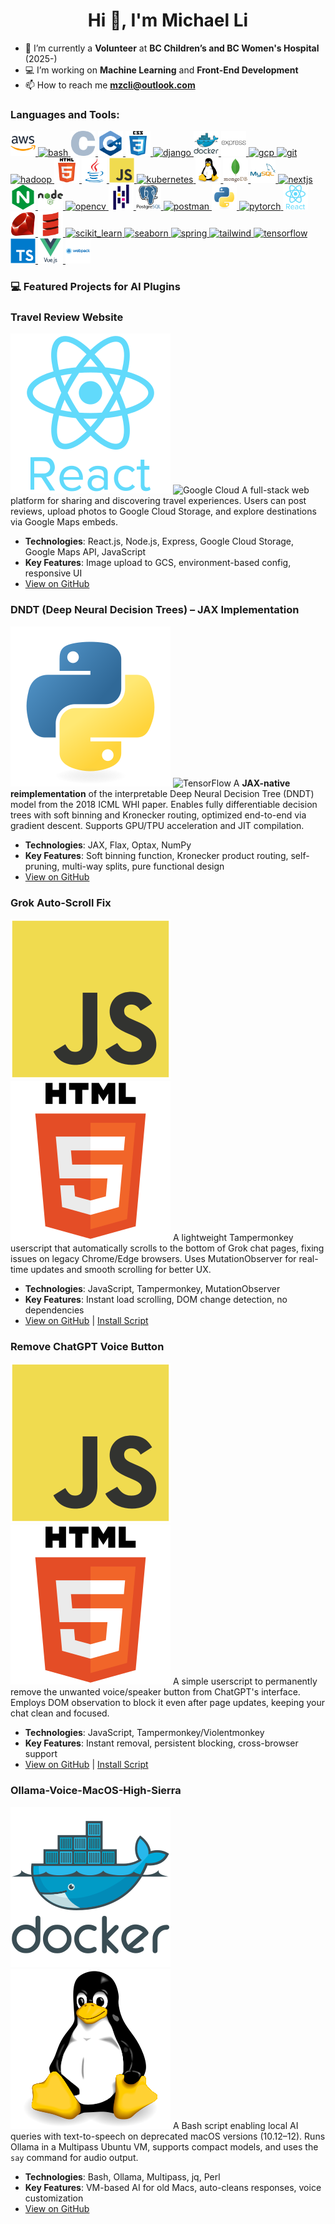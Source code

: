 <h1 align="center">Hi 👋, I'm Michael Li</h1>

- 🔭 I’m currently a **Volunteer** at **BC Children’s and BC Women's Hospital** (2025-)
- 💻 I’m working on **Machine Learning** and **Front-End Development**
- 📫 How to reach me **mzcli@outlook.com**



<h3 align="left">Languages and Tools:</h3>
<p align="left"> <a href="https://aws.amazon.com" target="_blank" rel="noreferrer"> <img src="https://raw.githubusercontent.com/devicons/devicon/master/icons/amazonwebservices/amazonwebservices-original-wordmark.svg" alt="aws" width="40" height="40"/> </a> <a href="https://www.gnu.org/software/bash/" target="_blank" rel="noreferrer"> <img src="https://www.vectorlogo.zone/logos/gnu_bash/gnu_bash-icon.svg" alt="bash" width="40" height="40"/> </a> <a href="https://www.cprogramming.com/" target="_blank" rel="noreferrer"> <img src="https://raw.githubusercontent.com/devicons/devicon/master/icons/c/c-original.svg" alt="c" width="40" height="40"/> </a> <a href="https://www.w3schools.com/cpp/" target="_blank" rel="noreferrer"> <img src="https://raw.githubusercontent.com/devicons/devicon/master/icons/cplusplus/cplusplus-original.svg" alt="cplusplus" width="40" height="40"/> </a> <a href="https://www.w3schools.com/css/" target="_blank" rel="noreferrer"> <img src="https://raw.githubusercontent.com/devicons/devicon/master/icons/css3/css3-original-wordmark.svg" alt="css3" width="40" height="40"/> </a> <a href="https://www.djangoproject.com/" target="_blank" rel="noreferrer"> <img src="https://cdn.worldvectorlogo.com/logos/django.svg" alt="django" width="40" height="40"/> </a> <a href="https://www.docker.com/" target="_blank" rel="noreferrer"> <img src="https://raw.githubusercontent.com/devicons/devicon/master/icons/docker/docker-original-wordmark.svg" alt="docker" width="40" height="40"/> </a> <a href="https://expressjs.com" target="_blank" rel="noreferrer"> <img src="https://raw.githubusercontent.com/devicons/devicon/master/icons/express/express-original-wordmark.svg" alt="express" width="40" height="40"/> </a> <a href="https://cloud.google.com" target="_blank" rel="noreferrer"> <img src="https://www.vectorlogo.zone/logos/google_cloud/google_cloud-icon.svg" alt="gcp" width="40" height="40"/> </a> <a href="https://git-scm.com/" target="_blank" rel="noreferrer"> <img src="https://www.vectorlogo.zone/logos/git-scm/git-scm-icon.svg" alt="git" width="40" height="40"/> </a> <a href="https://hadoop.apache.org/" target="_blank" rel="noreferrer"> <img src="https://www.vectorlogo.zone/logos/apache_hadoop/apache_hadoop-icon.svg" alt="hadoop" width="40" height="40"/> </a> <a href="https://www.w3.org/html/" target="_blank" rel="noreferrer"> <img src="https://raw.githubusercontent.com/devicons/devicon/master/icons/html5/html5-original-wordmark.svg" alt="html5" width="40" height="40"/> </a> <a href="https://www.java.com" target="_blank" rel="noreferrer"> <img src="https://raw.githubusercontent.com/devicons/devicon/master/icons/java/java-original.svg" alt="java" width="40" height="40"/> </a> <a href="https://developer.mozilla.org/en-US/docs/Web/JavaScript" target="_blank" rel="noreferrer"> <img src="https://raw.githubusercontent.com/devicons/devicon/master/icons/javascript/javascript-original.svg" alt="javascript" width="40" height="40"/> </a> <a href="https://kubernetes.io" target="_blank" rel="noreferrer"> <img src="https://www.vectorlogo.zone/logos/kubernetes/kubernetes-icon.svg" alt="kubernetes" width="40" height="40"/> </a> <a href="https://www.linux.org/" target="_blank" rel="noreferrer"> <img src="https://raw.githubusercontent.com/devicons/devicon/master/icons/linux/linux-original.svg" alt="linux" width="40" height="40"/> </a> <a href="https://www.mathworks.com/" target="_blank" rel="noreferrer"> <a href="https://www.mongodb.com/" target="_blank" rel="noreferrer"> <img src="https://raw.githubusercontent.com/devicons/devicon/master/icons/mongodb/mongodb-original-wordmark.svg" alt="mongodb" width="40" height="40"/> </a> <a href="https://www.mysql.com/" target="_blank" rel="noreferrer"> <img src="https://raw.githubusercontent.com/devicons/devicon/master/icons/mysql/mysql-original-wordmark.svg" alt="mysql" width="40" height="40"/> </a> <a href="https://nextjs.org/" target="_blank" rel="noreferrer"> <img src="https://cdn.worldvectorlogo.com/logos/nextjs-2.svg" alt="nextjs" width="40" height="40"/> </a> <a href="https://www.nginx.com" target="_blank" rel="noreferrer"> <img src="https://raw.githubusercontent.com/devicons/devicon/master/icons/nginx/nginx-original.svg" alt="nginx" width="40" height="40"/> </a> <a href="https://nodejs.org" target="_blank" rel="noreferrer"> <img src="https://raw.githubusercontent.com/devicons/devicon/master/icons/nodejs/nodejs-original-wordmark.svg" alt="nodejs" width="40" height="40"/> </a> <a href="https://opencv.org/" target="_blank" rel="noreferrer"> <img src="https://www.vectorlogo.zone/logos/opencv/opencv-icon.svg" alt="opencv" width="40" height="40"/> </a> <a href="https://pandas.pydata.org/" target="_blank" rel="noreferrer"> <img src="https://raw.githubusercontent.com/devicons/devicon/2ae2a900d2f041da66e950e4d48052658d850630/icons/pandas/pandas-original.svg" alt="pandas" width="40" height="40"/> </a> <a href="https://www.postgresql.org" target="_blank" rel="noreferrer"> <img src="https://raw.githubusercontent.com/devicons/devicon/master/icons/postgresql/postgresql-original-wordmark.svg" alt="postgresql" width="40" height="40"/> </a> <a href="https://postman.com" target="_blank" rel="noreferrer"> <img src="https://www.vectorlogo.zone/logos/getpostman/getpostman-icon.svg" alt="postman" width="40" height="40"/> </a> <a href="https://www.python.org" target="_blank" rel="noreferrer"> <img src="https://raw.githubusercontent.com/devicons/devicon/master/icons/python/python-original.svg" alt="python" width="40" height="40"/> </a> <a href="https://pytorch.org/" target="_blank" rel="noreferrer"> <img src="https://www.vectorlogo.zone/logos/pytorch/pytorch-icon.svg" alt="pytorch" width="40" height="40"/> </a> <a href="https://reactjs.org/" target="_blank" rel="noreferrer"> <img src="https://raw.githubusercontent.com/devicons/devicon/master/icons/react/react-original-wordmark.svg" alt="react" width="40" height="40"/> </a> <a href="https://www.ruby-lang.org/en/" target="_blank" rel="noreferrer"> <img src="https://raw.githubusercontent.com/devicons/devicon/master/icons/ruby/ruby-original.svg" alt="ruby" width="40" height="40"/> </a> <a href="https://www.scala-lang.org" target="_blank" rel="noreferrer"> <img src="https://raw.githubusercontent.com/devicons/devicon/master/icons/scala/scala-original.svg" alt="scala" width="40" height="40"/> </a> <a href="https://scikit-learn.org/" target="_blank" rel="noreferrer"> <img src="https://upload.wikimedia.org/wikipedia/commons/0/05/Scikit_learn_logo_small.svg" alt="scikit_learn" width="40" height="40"/> </a> <a href="https://seaborn.pydata.org/" target="_blank" rel="noreferrer"> <img src="https://seaborn.pydata.org/_images/logo-mark-lightbg.svg" alt="seaborn" width="40" height="40"/> </a> <a href="https://spring.io/" target="_blank" rel="noreferrer"> <img src="https://www.vectorlogo.zone/logos/springio/springio-icon.svg" alt="spring" width="40" height="40"/> </a> <a href="https://tailwindcss.com/" target="_blank" rel="noreferrer"> <img src="https://www.vectorlogo.zone/logos/tailwindcss/tailwindcss-icon.svg" alt="tailwind" width="40" height="40"/> </a> <a href="https://www.tensorflow.org" target="_blank" rel="noreferrer"> <img src="https://www.vectorlogo.zone/logos/tensorflow/tensorflow-icon.svg" alt="tensorflow" width="40" height="40"/> </a> <a href="https://www.typescriptlang.org/" target="_blank" rel="noreferrer"> <img src="https://raw.githubusercontent.com/devicons/devicon/master/icons/typescript/typescript-original.svg" alt="typescript" width="40" height="40"/> </a> <a href="https://vuejs.org/" target="_blank" rel="noreferrer"> <img src="https://raw.githubusercontent.com/devicons/devicon/master/icons/vuejs/vuejs-original-wordmark.svg" alt="vuejs" width="40" height="40"/> </a> <a href="https://webpack.js.org" target="_blank" rel="noreferrer"> <img src="https://raw.githubusercontent.com/devicons/devicon/d00d0969292a6569d45b06d3f350f463a0107b0d/icons/webpack/webpack-original-wordmark.svg" alt="webpack" width="40" height="40"/> </a> </p>

<h3 align="left">💻 Featured Projects for AI Plugins</h3>

### Travel Review Website
![React + Google Maps API](https://raw.githubusercontent.com/devicons/devicon/master/icons/react/react-original-wordmark.svg) ![Google Cloud](https://www.vectorlogo.zone/logos/google_cloud/google_cloud-icon.svg)
A full-stack web platform for sharing and discovering travel experiences. Users can post reviews, upload photos to Google Cloud Storage, and explore destinations via Google Maps embeds.

- **Technologies**: React.js, Node.js, Express, Google Cloud Storage, Google Maps API, JavaScript
- **Key Features**: Image upload to GCS, environment-based config, responsive UI
- [View on GitHub](https://github.com/fdsafewa/Travel_Review_Website)


### DNDT (Deep Neural Decision Trees) – JAX Implementation
![Python](https://raw.githubusercontent.com/devicons/devicon/master/icons/python/python-original.svg) ![TensorFlow](https://www.vectorlogo.zone/logos/tensorflow/tensorflow-icon.svg)
A **JAX-native reimplementation** of the interpretable Deep Neural Decision Tree (DNDT) model from the 2018 ICML WHI paper. Enables fully differentiable decision trees with soft binning and Kronecker routing, optimized end-to-end via gradient descent. Supports GPU/TPU acceleration and JIT compilation.

- **Technologies**: JAX, Flax, Optax, NumPy
- **Key Features**: Soft binning function, Kronecker product routing, self-pruning, multi-way splits, pure functional design
- [View on GitHub](https://github.com/hypersad/DNDT)


### Grok Auto-Scroll Fix
![JavaScript](https://raw.githubusercontent.com/devicons/devicon/master/icons/javascript/javascript-original.svg) ![HTML5](https://raw.githubusercontent.com/devicons/devicon/master/icons/html5/html5-original-wordmark.svg)
A lightweight Tampermonkey userscript that automatically scrolls to the bottom of Grok chat pages, fixing issues on legacy Chrome/Edge browsers. Uses MutationObserver for real-time updates and smooth scrolling for better UX.

- **Technologies**: JavaScript, Tampermonkey, MutationObserver
- **Key Features**: Instant load scrolling, DOM change detection, no dependencies
- [View on GitHub](https://github.com/hypersad/grok-auto-scroll-fix) | [Install Script](https://github.com/hypersad/grok-auto-scroll-fix/raw/main/grok-auto-scroll-fix.user.js)


### Remove ChatGPT Voice Button
![JavaScript](https://raw.githubusercontent.com/devicons/devicon/master/icons/javascript/javascript-original.svg) ![HTML5](https://raw.githubusercontent.com/devicons/devicon/master/icons/html5/html5-original-wordmark.svg)
A simple userscript to permanently remove the unwanted voice/speaker button from ChatGPT's interface. Employs DOM observation to block it even after page updates, keeping your chat clean and focused.

- **Technologies**: JavaScript, Tampermonkey/Violentmonkey
- **Key Features**: Instant removal, persistent blocking, cross-browser support
- [View on GitHub](https://github.com/hypersad/remove-chatgpt-voice-button) | [Install Script](https://raw.githubusercontent.com/hypersad/remove-chatgpt-voice-button/main/remove-chatgpt-voice-button.js)


### Ollama-Voice-MacOS-High-Sierra
![Docker](https://raw.githubusercontent.com/devicons/devicon/master/icons/docker/docker-original-wordmark.svg) ![Linux](https://raw.githubusercontent.com/devicons/devicon/master/icons/linux/linux-original.svg)
A Bash script enabling local AI queries with text-to-speech on deprecated macOS versions (10.12–12). Runs Ollama in a Multipass Ubuntu VM, supports compact models, and uses the `say` command for audio output.

- **Technologies**: Bash, Ollama, Multipass, jq, Perl
- **Key Features**: VM-based AI for old Macs, auto-cleans responses, voice customization
- [View on GitHub](https://github.com/hypersad/Ollama-Voice-MacOS-High-Sierra)
